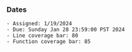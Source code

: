 ### Dates

    - Assigned: 1/19/2024
    - Due: Sunday Jan 28 23:59:00 PST 2024
    - Line coverage bar: 80
    - Function coverage bar: 85
